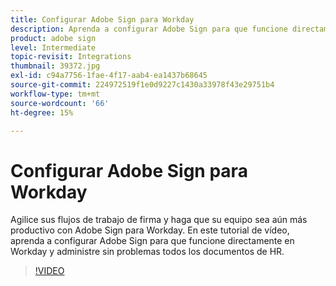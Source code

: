 ```yaml
---
title: Configurar Adobe Sign para Workday
description: Aprenda a configurar Adobe Sign para que funcione directamente en Workday para administrar sin problemas todos los documentos de HR
product: adobe sign
level: Intermediate
topic-revisit: Integrations
thumbnail: 39372.jpg
exl-id: c94a7756-1fae-4f17-aab4-ea1437b68645
source-git-commit: 224972519f1e0d9227c1430a33978f43e29751b4
workflow-type: tm+mt
source-wordcount: '66'
ht-degree: 15%

---
```


# Configurar Adobe Sign para Workday

Agilice sus flujos de trabajo de firma y haga que su equipo sea aún más productivo con Adobe Sign para Workday. En este tutorial de vídeo, aprenda a configurar Adobe Sign para que funcione directamente en Workday y administre sin problemas todos los documentos de HR.

>[!VIDEO](https://video.tv.adobe.com/v/39372?hidetitle=true)
